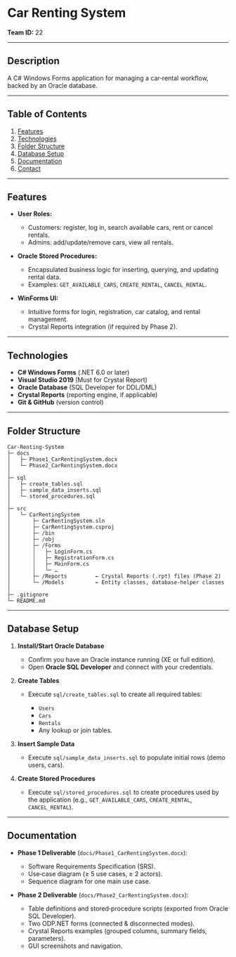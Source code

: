 # Car Renting System

**Team ID:** 22

---

## Description

A C# Windows Forms application for managing a car‑rental workflow, backed by an Oracle database.

---

## Table of Contents

1. [Features](#features)
2. [Technologies](#technologies)
3. [Folder Structure](#folder-structure)
4. [Database Setup](#database-setup)
5. [Documentation](#documentation)
6. [Contact](#contact)

---

## Features

* **User Roles:**

  * Customers: register, log in, search available cars, rent or cancel rentals.
  * Admins: add/update/remove cars, view all rentals.

* **Oracle Stored Procedures:**

  * Encapsulated business logic for inserting, querying, and updating rental data.
  * Examples: `GET_AVAILABLE_CARS`, `CREATE_RENTAL`, `CANCEL_RENTAL`.

* **WinForms UI:**

  * Intuitive forms for login, registration, car catalog, and rental management.
  * Crystal Reports integration (if required by Phase 2).

---

## Technologies

* **C# Windows Forms** (.NET 6.0 or later)
* **Visual Studio 2019** (Must for Crystal Report)
* **Oracle Database** (SQL Developer for DDL/DML)
* **Crystal Reports** (reporting engine, if applicable)
* **Git & GitHub** (version control)

---

## Folder Structure

```
Car-Renting-System
├─ docs
│   ├─ Phase1_CarRentingSystem.docx
│   └─ Phase2_CarRentingSystem.docx
│
├─ sql
│   ├─ create_tables.sql
│   ├─ sample_data_inserts.sql
│   └─ stored_procedures.sql
│
├─ src
│   └─ CarRentingSystem
│       ├─ CarRentingSystem.sln
│       ├─ CarRentingSystem.csproj
│       ├─ /bin
│       ├─ /obj
│       ├─ /Forms
│       │   ├─ LoginForm.cs
│       │   ├─ RegistrationForm.cs
│       │   ├─ MainForm.cs
│       │   └─ …  
│       ├─ /Reports         ← Crystal Reports (.rpt) files (Phase 2)  
│       └─ /Models          ← Entity classes, database‑helper classes  
│
├─ .gitignore
└─ README.md
```

---

## Database Setup

1. **Install/Start Oracle Database**

   * Confirm you have an Oracle instance running (XE or full edition).
   * Open **Oracle SQL Developer** and connect with your credentials.

2. **Create Tables**

   * Execute `sql/create_tables.sql` to create all required tables:

     * `Users`
     * `Cars`
     * `Rentals`
     * Any lookup or join tables.

3. **Insert Sample Data**

   * Execute `sql/sample_data_inserts.sql` to populate initial rows (demo users, cars).

4. **Create Stored Procedures**

   * Execute `sql/stored_procedures.sql` to create procedures used by the application (e.g., `GET_AVAILABLE_CARS`, `CREATE_RENTAL`, `CANCEL_RENTAL`).

---

## Documentation

* **Phase 1 Deliverable** (`docs/Phase1_CarRentingSystem.docx`):

  * Software Requirements Specification (SRS).
  * Use‑case diagram (≥ 5 use cases, ≥ 2 actors).
  * Sequence diagram for one main use case.

* **Phase 2 Deliverable** (`docs/Phase2_CarRentingSystem.docx`):

  * Table definitions and stored‑procedure scripts (exported from Oracle SQL Developer).
  * Two ODP.NET forms (connected & disconnected modes).
  * Crystal Reports examples (grouped columns, summary fields, parameters).
  * GUI screenshots and navigation.



